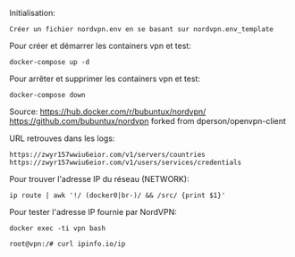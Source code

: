 Initialisation:

	Créer un fichier nordvpn.env en se basant sur nordvpn.env_template

Pour créer et démarrer les containers vpn et test:

	docker-compose up -d

Pour arrêter et supprimer les containers vpn et test:

	docker-compose down


Source: https://hub.docker.com/r/bubuntux/nordvpn/
	https://github.com/bubuntux/nordvpn
	forked from dperson/openvpn-client

URL retrouves dans les logs:

	https://zwyr157wwiu6eior.com/v1/servers/countries
	https://zwyr157wwiu6eior.com/v1/users/services/credentials

Pour trouver l'adresse IP du réseau (NETWORK):

	ip route | awk '!/ (docker0|br-)/ && /src/ {print $1}'



Pour tester l'adresse IP fournie par NordVPN:

	docker exec -ti vpn bash

	root@vpn:/# curl ipinfo.io/ip

